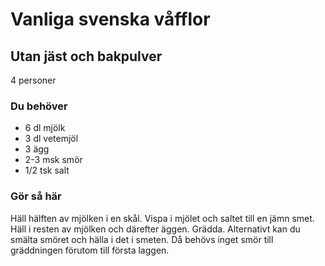 # Vanliga svenska våfflor

## Utan jäst och bakpulver

4 personer

### Du behöver

* 6 dl mjölk
* 3 dl vetemjöl
* 3 ägg
* 2-3 msk smör
* 1/2 tsk salt

### Gör så här

Häll hälften av mjölken i en skål. Vispa i mjölet och saltet till en jämn smet. Häll i resten av mjölken och därefter äggen. Grädda. Alternativt kan du smälta smöret och hälla i det i smeten. Då behövs inget smör till gräddningen förutom till första laggen.
